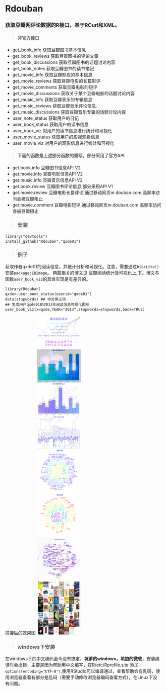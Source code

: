 Rdouban
=======
### 获取豆瓣网评论数据的R接口，基于RCurl和XML。
> #### 非官方接口
* get_book_info	获取豆瓣图书基本信息
* get_book_reviews	获取豆瓣图书的评论文章
* get_book_discussions	获取豆瓣图书的话题讨论内容
* get_book_notes	获取豆瓣图书的读书笔记
* get_movie_info	获取豆瓣影视的基本信息
* get_movie_reviews	获取豆瓣电影的长篇影评
* get_movie_comments	获取豆瓣电影的短评
* get_movie_discussions	获取关于某个豆瓣电影的话题讨论内容
* get_music_info	获取豆瓣音乐的专辑信息
* get_music_reviews	获取豆瓣音乐评论信息.
* get_music_discussions	获取豆瓣音乐专辑的话题讨论内容
* user_note_status 获取用户的日记
* user_book_status 获取用户的读书信息
* user_book_viz 对用户的读书信息进行统计和可视化
* user_movie_status 获取用户的影视观看信息
* user_movie_viz 对用户的观影信息进行统计和可视化

> #### 下面的函数是上述部分函数的重写，部分采用了官方API
* get.book.info  豆瓣图书信息API V2
* get.movie.info  豆瓣电影信息API V2
* get.music.info  豆瓣音乐信息API V2
* get.book.review  豆瓣图书评论信息,部分采用API V1
* get.movie.review  豆瓣电影长篇评论,通过移动网页m.douban.com,高频率访问会被豆瓣阻止
* get.movie.comment  豆瓣电影短评,通过移动网页m.douban.com,高频率访问会被豆瓣阻止

>### 安装
```
library("devtools")
install_github("Rdouban","qxde01")
```
>### 例子
获取作者qxde01的阅读信息，并统计分析和可视化。注意，需要通过`biocLite()`安装`package:EBImage`。
两篇相关的博文见 豆瓣阅读统计及可视化[上](http://qxde01.blog.163.com/blog/static/6733574420132915952828/),[下](http://qxde01.blog.163.com/blog/static/673357442013355192638/)。博文与函数`user_book_viz`的具体实现是有差异的。

```
library(Rdouban)
qxde<-user_book_status(userid="qxde01")
data(stopwords) ## 中文停止词
## 生成用户qxde01的2013年阅读信息可视化图形
user_book_viz(x=qxde,YEAR="2013",stopwords=stopwords,back=TRUE)
``` 
拼接后的效果图
![拼接后的效果图](inst/images/big.png)
>### windows下安装
在windows下的中文编码至今没有搞定，**坑爹的windows，坑娘的微软**，安装编译时会出错，主要是因为帮助用中文编写，在R/etc/Rprofile.site 添加`options(encoding="UTF-8")`,使用RStudio可以编译通过，查看帮助会有乱码，使用浏览器查看有部分是乱码（需要手动修改浏览器编码查看方式）。在Linux下没有问题。